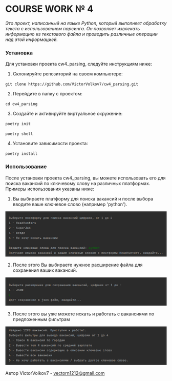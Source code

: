 # **COURSE WORK № 4** 
_Это проект, написанный на языке Python, который выполняет обработку текста с использованием парсинга. Он позволяет извлекать информацию из текстового файла и проводить различные операции над этой информацией._

### **Установка**
Для установки проекта cw4_parsing, следуйте инструкциям ниже:

1. Склонируйте репозиторий на своем компьютере:

`git clone https://github.com/VictorVolkov7/cw4_parsing.git`

2. Перейдите в папку с проектом:

`cd cw4_parsing`

3. Создайте и активируйте виртуальное окружение:

`poetry init`

`poetry shell`

4. Установите зависимости проекта:

`poetry install`

### **Использование**
После установки проекта cw4_parsing, вы можете использовать его для поиска вакансий по ключевому слову на различных платформах. Примеры использования указаны ниже:

1. Вы выбираете платформу для поиска вакансий и после выбора вводите ваше ключевое слово (например 'python').

![img_1.png](img_1.png)

2. После этого Вы выбираете нужное расширение файла для сохранения ваших вакансий.

![img_2.png](img_2.png)

3. После этого вы уже можете искать и работать с вакансиями по предложенным фильтрам

![img_3.png](img_3.png)

Автор
VictorVolkov7 - vectorn1212@gmail.com